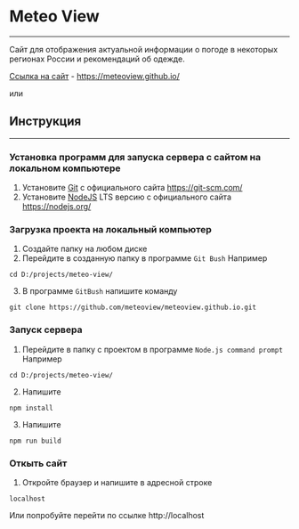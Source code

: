 # Meteo View
____
Сайт для отображения актуальной информации о погоде в некоторых регионах России и рекомендаций об одежде.

[Ссылка на сайт](https://meteoview.github.io/) - https://meteoview.github.io/

или

## Инструкция
____

### Установка программ для запуска сервера с сайтом на локальном компьютере
1. Установите [Git](https://git-scm.com/) с официального сайта https://git-scm.com/
2. Установите [NodeJS](https://nodejs.org/) LTS версию с официального сайта https://nodejs.org/

### Загрузка проекта на локальный компьютер
1. Создайте папку на любом диске
2. Перейдите в созданную папку в программе `Git Bush`
Например
```git
cd D:/projects/meteo-view/
```
3. В программе `GitBush` напишите команду
```git
git clone https://github.com/meteoview/meteoview.github.io.git
```

### Запуск сервера
1. Перейдите в папку с проектом в программе `Node.js command prompt`
Например
```npm
cd D:/projects/meteo-view/
```
2. Напишите
```npm
npm install
```
3. Напишите

```npm
npm run build
```

### Откыть сайт
1. Откройте браузер и напишите в адресной строке
```
localhost
```
Или попробуйте перейти по ссылке http://localhost